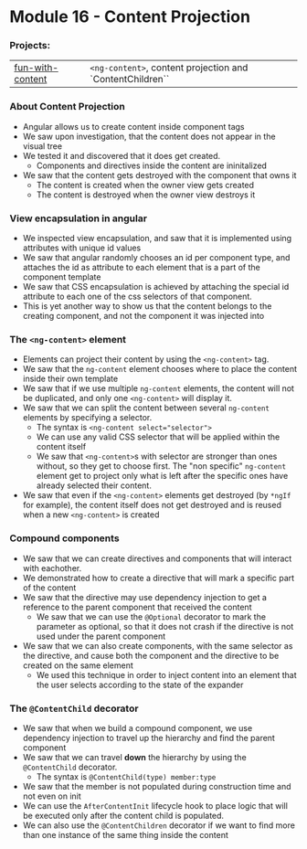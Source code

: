 # Module 16 - Content Projection
### Projects:
|     |     |
| --- | --- |
| [fun-with-content](./projects/fun-with-content/) | `<ng-content>`, content projection and `ContentChildren`` |


### About Content Projection
* Angular allows us to create content inside component tags
* We saw upon investigation, that the content does not appear in the visual tree
* We tested it and discovered that it does get created.
  * Components and directives inside the content are ininitalized
* We saw that the content gets destroyed with the component that owns it
  * The content is created when the owner view gets created
  * The content is destroyed when the owner view destroys it

### View encapsulation in angular
* We inspected view encapsulation, and saw that it is implemented using attributes with unique id values
* We saw that angular randomly chooses an id per component type, and attaches the id as attribute to each element that is a part of the component template
* We saw that CSS encapsulation is achieved by attaching the special id attribute to each one of the css selectors of that component.
* This is yet another way to show us that the content belongs to the creating component, and not the component it was injected into

### The `<ng-content>` element
* Elements can project their content by using the `<ng-content>` tag.
* We saw that the `ng-content` element chooses where to place the content inside their own template
* We saw that if we use multiple `ng-content` elements, the content will not be duplicated, and only one `<ng-content>` will display it.
* We saw that we can split the content between several `ng-content` elements by specifying a selector.
  * The syntax is `<ng-content select="selector">`
  * We can use any valid CSS selector that will be applied within the content itself
  * We saw that `<ng-content>`s with selector are stronger than ones without, so they get to choose first. The "non specific" `ng-content` element get to project only what is left after the specific ones have already selected their content.
* We saw that even if the `<ng-content>` elements get destroyed (by `*ngIf` for example), the content itself does not get destroyed and is reused when a new `<ng-content>` is created

### Compound components
* We saw that we can create directives and components that will interact with eachother.
* We demonstrated how to create a directive that will mark a specific part of the content
* We saw that the directive may use dependency injection to get a reference to the parent component that received the content
  * We saw that we can use the `@Optional` decorator to mark the parameter as optional, so that it does not crash if the directive is not used under the parent component
* We saw that we can also create components, with the same selector as the directive, and cause both the component and the directive to be created on the same element
  * We used this technique in order to inject content into an element that the user selects according to the state of the expander

### The `@ContentChild` decorator
* We saw that when we build a compound component, we use dependency injection to travel up the hierarchy and find the parent component
* We saw that we can travel **down** the hierarchy by using the `@ContentChild` decorator.
  * The syntax is `@ContentChild(type) member:type` 
* We saw that the member is not populated during construction time and not even on init
* We can use the `AfterContentInit` lifecycle hook to place logic that will be executed only after the content child is populated.
* We can also use the `@ContentChildren` decorator if we want to find more than one instance of the same thing inside the content

